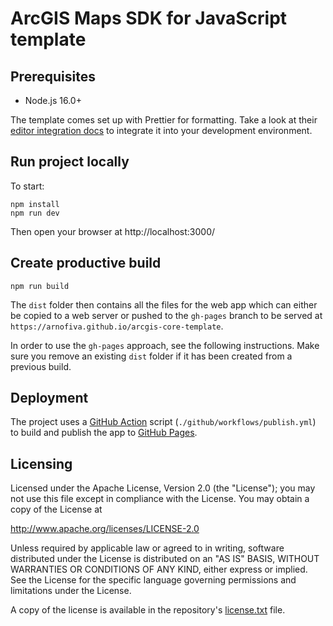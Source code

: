 # ArcGIS Maps SDK for JavaScript template

## Prerequisites

- Node.js 16.0+

The template comes set up with Prettier for formatting. Take a look at their [editor integration docs](https://prettier.io/docs/en/editors) to integrate it into your development environment.

## Run project locally

To start:

```
npm install
npm run dev
```

Then open your browser at http://localhost:3000/

## Create productive build

```
npm run build
```

The `dist` folder then contains all the files for the web app which can either be copied to a web server or pushed to the `gh-pages` branch to be served at `https://arnofiva.github.io/arcgis-core-template`.

In order to use the `gh-pages` approach, see the following instructions. Make sure you remove an existing `dist` folder if it has been created from a previous build.

## Deployment

The project uses a [GitHub Action](https://github.com/features/actions) script (`./github/workflows/publish.yml`) to build and publish the app to [GitHub Pages](https://pages.github.com/).

## Licensing

Licensed under the Apache License, Version 2.0 (the "License");
you may not use this file except in compliance with the License.
You may obtain a copy of the License at

http://www.apache.org/licenses/LICENSE-2.0

Unless required by applicable law or agreed to in writing, software
distributed under the License is distributed on an "AS IS" BASIS,
WITHOUT WARRANTIES OR CONDITIONS OF ANY KIND, either express or implied.
See the License for the specific language governing permissions and
limitations under the License.

A copy of the license is available in the repository's [license.txt](./license.txt) file.
